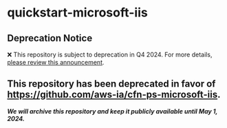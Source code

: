 # quickstart-microsoft-iis 
## Deprecation Notice

:x: This repository is subject to deprecation in Q4 2024. For more details, [please review this announcement](https://github.com/aws-ia/.announcements/issues/1). 

## This repository has been deprecated in favor of https://github.com/aws-ia/cfn-ps-microsoft-iis. 
***We will archive this repository and keep it publicly available until May 1, 2024.***
